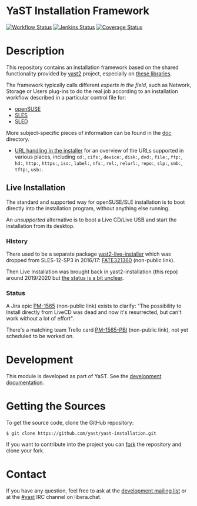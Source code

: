 YaST Installation Framework
===========================

[![Workflow Status](https://github.com/yast/yast-installation/workflows/CI/badge.svg?branch=master)](
https://github.com/yast/yast-installation/actions?query=branch%3Amaster)
[![Jenkins Status](https://ci.opensuse.org/buildStatus/icon?job=yast-yast-installation-master)](
https://ci.opensuse.org/view/Yast/job/yast-yast-installation-master/)
[![Coverage Status](https://coveralls.io/repos/github/yast/yast-installation/badge.svg?branch=master)](https://coveralls.io/github/yast/yast-installation?branch=master)

Description
============

This repository contains an installation framework based on the shared
functionality provided by [yast2](https://github.com/yast/yast-yast2/) project,
especially on [these libraries](https://github.com/yast/yast-yast2/tree/master/library/control/src/modules).

The framework typically calls different *experts in the field*, such as Network,
Storage or Users plug-ins to do the real job according to an installation
workflow described in a particular control file for:

- [openSUSE](https://github.com/yast/skelcd-control-openSUSE)
- [SLES](https://github.com/yast/skelcd-control-SLES)
- [SLED](https://github.com/yast/skelcd-control-SLED)

More subject-specific pieces of information can be found in the [doc](doc)
directory.

- [URL handling in the installer](doc/url.md) for an overview of the URLs
  supported in various places, including `cd:`, `cifs:`, `device:`, `disk:`,
  `dvd:`, `file:`, `ftp:`, `hd:`, `http:`, `https:`, `iso:`, `label:`, `nfs:`,
  `rel:`, `relurl:`, `repo:`, `slp:`, `smb:`, `tftp:`, `usb:`.

Live Installation
-----------------

The standard and supported way for openSUSE/SLE installation is
to boot directly into the installation program, without anything else running.

An *unsupported* alternative is to boot a Live CD/Live USB and start the
installation from its desktop.

### History

There used to be a separate package [yast2-live-installer][] which was
dropped from SLES-12-SP3 in 2016/17: [FATE321360][] (non-public link).

Then Live Installation was brought back in yast2-installation (this repo)
around 2019/2020 but [the status is a bit
unclear](https://bugzilla.suse.com/show_bug.cgi?id=1155545#c18).

[yast2-live-installer]: https://github.com/yast/yast-live-installer
[FATE321360]: https://w3.suse.de/~lpechacek/fate-archive/321360.html

### Status

A Jira epic [PM-1565] (non-public link) exists to clarify: "The
possibility to Install directly from LiveCD was dead and now it's resurrected,
but can't work without a lot of effort".

There's a matching team Trello card [PM-1565-PBI][] (non-public link), not yet
scheduled to be worked on.

[PM-1565]: https://jira.suse.com/browse/PM-1565
[PM-1565-PBI]: https://trello.com/c/ueqrCN8I/3630-improve-live-installation-usability-and-behavior

Development
===========

This module is developed as part of YaST. See the
[development documentation](http://yastgithubio.readthedocs.org/en/latest/development/).


Getting the Sources
===================

To get the source code, clone the GitHub repository:

    $ git clone https://github.com/yast/yast-installation.git

If you want to contribute into the project you can
[fork](https://help.github.com/articles/fork-a-repo/) the repository and clone your fork.


Contact
=======

If you have any question, feel free to ask at the [development mailing
list](http://lists.opensuse.org/yast-devel/) or at the
[#yast](https://web.libera.chat/#yast) IRC channel on libera.chat.

